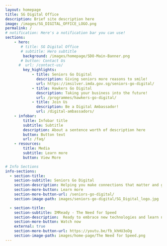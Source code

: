 ```yaml
---
layout: homepage
title: SG Digital Office
description: Brief site description here
image: /images/SG_DIGITAL_OFFICE_LOGO.png
permalink: /
# notification: Here's a notification bar you can use!
sections:
    - hero:
       # title: SG Digital Office
       # subtitle: Hero subtitle
        background: /images/homepage/SDO-Main-Banner.png
       # button: Contact Us
      #  url: /contact-us/
        key_highlights:
            - title: Seniors Go Digital
              description: Giving seniors more reasons to smile!
              url: https://imsilver.imda.gov.sg/seniors-go-digital/
            - title: Hawkers Go Digital
              description: Taking your business into the future!
              url: /programmes/hawkers-go-digital/
            - title: Join Us
              description: Be a Digital Ambassador!
              url: /digital-ambassadors/
    - infobar:
        title: Infobar title
        subtitle: Subtitle
        description: About a sentence worth of description here
        button: Button text
        url: /faq/
    - resources:
        title: Media
        subtitle: Learn more
        button: View More

# Info Sections
info-sections:
  - section-title: 
    section-subtitle: Seniors Go Digital
    section-description: Helping you make connections that matter and giving you more reasons to smile.
    section-more-button: Learn more
    section-more-button-url: /seniors-go-digital/
    section-image-path: images/seniors-go-digital/SG_Digital_logo.jpg

  - section-title: 
    section-subtitle: IMReady - The Need for Speed
    section-description:  Ready to embrace new technologies and learn new skills? Follow the adventures of Ricky and Tony – one who prefers to shop ‘til he drops the traditional way, the other gets his groceries delivered at the touch of a screen – in the third instalment of our 4-part video series. Dinner guests are arriving, and a key ingredient is missing from the main dish! Tony decides to leave to get the laksa, ah, leaves from the shops, while Ricky coolly orders through an online app – and gets it sent to the doorstep. Find out who will be left on the shelf in this race against time, and remember to share this video speedily!
    section-more-button: Watch now
    external: true
    section-more-button-url: https://youtu.be/fb_khHU3oDg
    section-image-path: images/home-page/The Need for Speed.png
---
```

